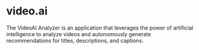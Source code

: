 # video.ai

The VideoAI Analyzer is an application that leverages the power of artificial intelligence to analyze videos and autonomously generate recommendations for titles, descriptions, and captions.